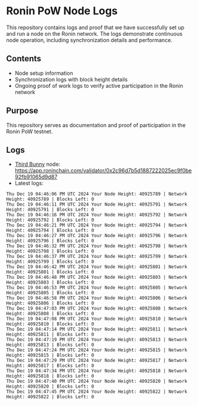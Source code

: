 # Ronin PoW Node Logs

This repository contains logs and proof that we have successfully set up and run a node on the Ronin network. The logs demonstrate continuous node operation, including synchronization details and performance.

## Contents

- Node setup information
- Synchronization logs with block height details
- Ongoing proof of work logs to verify active participation in the Ronin network

## Purpose

This repository serves as documentation and proof of participation in the Ronin PoW testnet.

## Logs

- [Third Bunny](https://thirdbunny.xyz/) node: https://app.roninchain.com/validator/0x2c96d7b5d1887222025ec9f0be92fb91065d9d87
- Latest logs:
```
Thu Dec 19 04:46:06 PM UTC 2024 Your Node Height: 40925789 | Network Height: 40925789 | Blocks Left: 0
Thu Dec 19 04:46:11 PM UTC 2024 Your Node Height: 40925791 | Network Height: 40925791 | Blocks Left: 0
Thu Dec 19 04:46:16 PM UTC 2024 Your Node Height: 40925792 | Network Height: 40925792 | Blocks Left: 0
Thu Dec 19 04:46:21 PM UTC 2024 Your Node Height: 40925794 | Network Height: 40925794 | Blocks Left: 0
Thu Dec 19 04:46:27 PM UTC 2024 Your Node Height: 40925796 | Network Height: 40925796 | Blocks Left: 0
Thu Dec 19 04:46:32 PM UTC 2024 Your Node Height: 40925798 | Network Height: 40925798 | Blocks Left: 0
Thu Dec 19 04:46:37 PM UTC 2024 Your Node Height: 40925799 | Network Height: 40925799 | Blocks Left: 0
Thu Dec 19 04:46:42 PM UTC 2024 Your Node Height: 40925801 | Network Height: 40925801 | Blocks Left: 0
Thu Dec 19 04:46:48 PM UTC 2024 Your Node Height: 40925803 | Network Height: 40925803 | Blocks Left: 0
Thu Dec 19 04:46:53 PM UTC 2024 Your Node Height: 40925805 | Network Height: 40925805 | Blocks Left: 0
Thu Dec 19 04:46:58 PM UTC 2024 Your Node Height: 40925806 | Network Height: 40925806 | Blocks Left: 0
Thu Dec 19 04:47:03 PM UTC 2024 Your Node Height: 40925808 | Network Height: 40925808 | Blocks Left: 0
Thu Dec 19 04:47:08 PM UTC 2024 Your Node Height: 40925810 | Network Height: 40925810 | Blocks Left: 0
Thu Dec 19 04:47:14 PM UTC 2024 Your Node Height: 40925811 | Network Height: 40925811 | Blocks Left: 0
Thu Dec 19 04:47:19 PM UTC 2024 Your Node Height: 40925813 | Network Height: 40925813 | Blocks Left: 0
Thu Dec 19 04:47:24 PM UTC 2024 Your Node Height: 40925815 | Network Height: 40925815 | Blocks Left: 0
Thu Dec 19 04:47:29 PM UTC 2024 Your Node Height: 40925817 | Network Height: 40925817 | Blocks Left: 0
Thu Dec 19 04:47:34 PM UTC 2024 Your Node Height: 40925818 | Network Height: 40925818 | Blocks Left: 0
Thu Dec 19 04:47:40 PM UTC 2024 Your Node Height: 40925820 | Network Height: 40925820 | Blocks Left: 0
Thu Dec 19 04:47:45 PM UTC 2024 Your Node Height: 40925822 | Network Height: 40925822 | Blocks Left: 0
```
